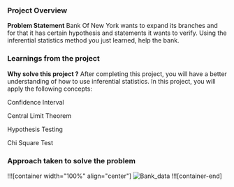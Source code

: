 ### Project Overview

 **Problem Statement**
Bank Of New York wants to expand its branches and for that it has certain hypothesis and statements it wants to verify. Using the inferential statistics method you just learned, help the bank.


### Learnings from the project

 **Why solve this project ?**
After completing this project, you will have a better understanding of how to use inferential statistics. In this project, you will apply the following concepts:

Confidence Interval

Central Limit Theorem

Hypothesis Testing

Chi Square Test


### Approach taken to solve the problem

 !!![container width="100%" align="center"]
![Bank_data](undefined/account/b16/6a1f0c95-2915-474c-917f-dc711cc8d89b/b460/ace8cd37-9db9-4310-8c6b-1457fe496ed1/file.PNG)
!!![container-end]



